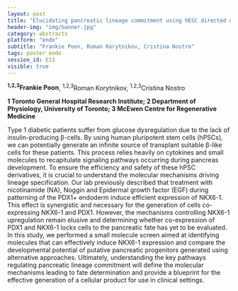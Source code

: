 ```yaml
---
layout: post
title: "Elucidating pancreatic lineage commitment using hESC directed differentiation"
header-img: "img/banner.jpg"
category: abstracts
platform: "endo"
subtitle: "Frankie Poon, Roman Korytnikov, Cristina Nostro"
tags: poster endo
session_id: E13
visible: true
---
```

**<sup>1,2,3</sup>Frankie Poon**, <sup>1,2,3</sup>Roman Korytnikov, <sup>1,2,3</sup>Cristina Nostro

__1 Toronto General Hospital Research Institute; 2 Department of Physiology, University of Toronto; 3 McEwen Centre for Regenerative Medicine__

Type 1 diabetic patients suffer from glucose dysregulation due to the lack of insulin-producing β-cells. By using human pluripotent stem cells (hPSCs), we can potentially generate an infinite source of transplant suitable β-like cells for these patients. This process relies heavily on cytokines and small molecules to recapitulate signaling pathways occurring during pancreas development. To ensure the efficiency and safety of these hPSC derivatives, it is crucial to understand the molecular mechanisms driving lineage specification. Our lab previously described that treatment with nicotinamide (NA), Noggin and Epidermal growth factor (EGF) during patterning of the PDX1+ endoderm induce efficient expression of NKX6-1. This effect is synergistic and necessary for the generation of cells co-expressing NKX6-1 and PDX1. However, the mechanisms controlling NKX6-1 upregulation remain elusive and determining whether co-expression of PDX1 and NKX6-1 locks cells to the pancreatic fate has yet to be evaluated. In this study, we performed a small molecule screen aimed at identifying molecules that can effectively induce NKX6-1 expression and compare the developmental potential of putative pancreatic progenitors generated using alternative approaches. Ultimately, understanding the key pathways regulating pancreatic lineage commitment will define the molecular mechanisms leading to fate determination and provide a blueprint for the effective generation of a cellular product for use in clinical settings.